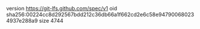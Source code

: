 version https://git-lfs.github.com/spec/v1
oid sha256:00224cc8d292567bdd212c36db66a1f662cd2e6c58e947900680234937e288a9
size 4744
